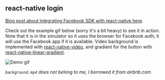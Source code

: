 ## react-native login

[Blog post about integrating Facebook SDK with react-native here](http://brentvatne.ca/facebook-login-with-react-native/).

Check out the example gif below (sorry it's a bit heavy) to see it in action. Note that it is in the simulator so it uses the browser for Facebook auth; it will use the Facebook app if it is available. Video background is implemented with [react-native-video](https://github.com/brentvatne/react-native-video), and gradient for the button with [react-native-linear-gradient](https://github.com/brentvatne/react-native-linear-gradient).

![Demo gif](https://github.com/brentvatne/facebook-login/blob/master/demo!!!.gif)

*`background.mp4` does not belong to me, I borrowed it from airbnb.com*
